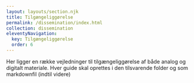 ```yaml
---
layout: layouts/section.njk
title: Tilgængeliggørelse
permalink: /dissemination/index.html
collection: dissemination
eleventyNavigation:
  key: Tilgængeliggørelse
  order: 6
---
```


Her ligger en række vejledninger til tilgængeliggørelse af både analog og digitalt materiale. Hver guide skal oprettes i den tilsvarende folder og som markdownfil (indtil videre)